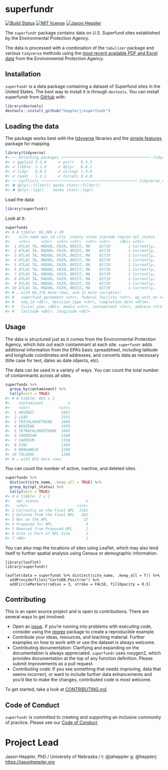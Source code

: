 
<!-- README.md is generated from README.Rmd. Please edit that file -->

# superfundr

<!-- badges: start -->

[![Build
Status](https://travis-ci.org/hepplerj/superfundr.svg?branch=master)](https://travis-ci.org/hepplerj/superfundr)
[![MIT
license](https://img.shields.io/github/license/mashape/apistatus.svg)](http://choosealicense.com/licenses/mit/)
[![Jason
Heppler](https://img.shields.io/badge/ORCiD-0000--0003--4158--6186-green.svg)](https://orcid.org/0000-0003-4158-6186)
<!-- badges: end -->

The `superfundr` package contains data on U.S. Superfund sites
established by the Environmental Protection Agency.

The data is processed with a combination of the `tabulizer` package and
various `tidyverse` methods using the [most recent available PDF and
Excel data](https://www.epa.gov/superfund/superfund-data-and-reports)
from the Environmental Protection Agency.

## Installation

`superfundr` is a data package containing a dataset of Superfund sites
in the United States. The best way to install it is through `devtools`.
You can install superfundr from
[GitHub](https://github.com/hepplerj/superfundr) with:

``` r
library(devtools)
devtools::install_github("hepplerj/superfundr")
```

## Loading the data

The package works best with the [tidyverse](http://tidyverse.org/)
libraries and the [simple
features](https://r-spatial.github.io/sf/index.html) package for
mapping.

``` r
library(tidyverse)
#> ── Attaching packages ──────────────────────────────────────── tidyverse 1.2.1 ──
#> ✔ ggplot2 3.2.0     ✔ purrr   0.3.3
#> ✔ tibble  2.1.3     ✔ dplyr   0.8.1
#> ✔ tidyr   0.8.3     ✔ stringr 1.4.0
#> ✔ readr   1.3.1     ✔ forcats 0.4.0
#> ── Conflicts ─────────────────────────────────────────── tidyverse_conflicts() ──
#> ✖ dplyr::filter() masks stats::filter()
#> ✖ dplyr::lag()    masks stats::lag()
```

Load the data:

``` r
library(superfundr)
```

Look at it:

``` r
superfunds
#> # A tibble: 66,386 x 20
#>    site_name epa_id city  county state zipcode region npl_status
#>    <chr>     <chr>  <chr> <chr>  <chr> <chr>    <dbl> <chr>     
#>  1 ATLAS TA… MAD00… FAIR… BRIST… MA    02719        1 Currently…
#>  2 ATLAS TA… MAD00… FAIR… BRIST… MA    02719        1 Currently…
#>  3 ATLAS TA… MAD00… FAIR… BRIST… MA    02719        1 Currently…
#>  4 ATLAS TA… MAD00… FAIR… BRIST… MA    02719        1 Currently…
#>  5 ATLAS TA… MAD00… FAIR… BRIST… MA    02719        1 Currently…
#>  6 ATLAS TA… MAD00… FAIR… BRIST… MA    02719        1 Currently…
#>  7 ATLAS TA… MAD00… FAIR… BRIST… MA    02719        1 Currently…
#>  8 ATLAS TA… MAD00… FAIR… BRIST… MA    02719        1 Currently…
#>  9 ATLAS TA… MAD00… FAIR… BRIST… MA    02719        1 Currently…
#> 10 ATLAS TA… MAD00… FAIR… BRIST… MA    02719        1 Currently…
#> # … with 66,376 more rows, and 12 more variables:
#> #   superfund_agreement <chr>, federal_facility <chr>, op_unit_no <dbl>,
#> #   seq_id <dbl>, decision_type <chr>, completion_date <dttm>,
#> #   fiscal_year <dbl>, media <chr>, contaminant <chr>, address <fct>,
#> #   latitude <dbl>, longitude <dbl>
```

## Usage

The data is structured just as it comes from the Environmental
Protection Agency, which lists out each contaminant at each site.
`superfundr` adds additional information from the EPA’s basic
spreadsheet, including latitude and longitude coordinates and addresses,
and converts data as necessary (title case for text, dates as date
objects, etc).

The data can be used in a variety of ways. You can count the total
number of contaminants across all sites.

``` r
superfunds %>% 
  group_by(contaminant) %>% 
  tally(sort = TRUE)
#> # A tibble: 663 x 2
#>    contaminant           n
#>    <chr>             <int>
#>  1 ARSENIC            2667
#>  2 LEAD               2531
#>  3 TRICHLOROETHENE    2049
#>  4 BENZENE            1659
#>  5 TETRACHLOROETHENE  1645
#>  6 CHROMIUM           1589
#>  7 CADMIUM            1538
#>  8 ZINC               1380
#>  9 MANGANESE          1288
#> 10 TOLUENE            1268
#> # … with 653 more rows
```

You can count the number of active, inactive, and deleted sites.

``` r
superfunds %>% 
  distinct(site_name, .keep_all = TRUE) %>% 
  group_by(npl_status) %>% 
  tally(sort = TRUE)
#> # A tibble: 7 x 2
#>   npl_status                     n
#>   <chr>                      <int>
#> 1 Currently on the Final NPL  1141
#> 2 Deleted from the Final NPL   362
#> 3 Not on the NPL                32
#> 4 Proposed for NPL               3
#> 5 Removed from Proposed NPL      2
#> 6 Site is Part of NPL Site       2
#> 7 <NA>                           1
```

You can also map the locations of sites using Leaflet, which may also
lend itself to further spatial analysis using Census or demographic
information.

    library(leaflet)
    library(superfundr)
    
    leaflet(data = superfunds %>% distinct(site_name, .keep_all = T)) %>% 
      addProviderTiles("CartoDB.Positron") %>% 
      addCircleMarkers(radius = 3, stroke = FALSE, fillOpacity = 0.5)

## Contributing

This is an open source project and is open to contributions. There are
several ways to get involved:

  - Open an [issue](https://github.com/superfundr/resources/issues). If
    you’re running into problems with executing code, consider using the
    [reprex](https://github.com/tidyverse/reprex) package to create a
    reproducible example.
  - Contribute your ideas, resources, and teaching material. Further
    examples on how to work with or use the dataset is always welcome.
  - Contributing documentation: Clarifying and expanding on the
    documentation is always appreciated. `superfundr` uses roxygen2,
    which provides documentation at the top of any function definition.
    Please submit improvements as a pull request.
  - Contributing code: If you see something that needs improving, data
    that seems incorrect, or want to include further data enhancements
    and you’d like to make the changes, contributed code is most
    welcome.

To get started, take a look at [CONTRIBUTING.md](CONTRIBUTING.md).

## Code of Conduct

`superfundr` is committed to creating and supporting an inclusive
community of practice. Please see our [Code of
Conduct](CODE_OF_CONDUCT.md).

# Project Lead

Jason Heppler, PhD / University of Nebraska / t: @jaheppler g:
@hepplerj  
<https://jasonheppler.org>
